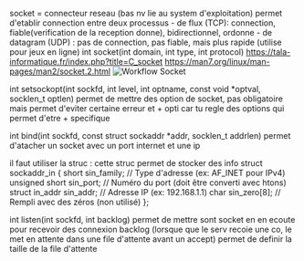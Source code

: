 socket = connecteur reseau (bas nv lie au system d'exploitation) permet d'etablir connection entre deux processus 
    - de flux (TCP):  connection, fiable(verification de la reception donne), bidirectionnel, ordonne
    - de datagram (UDP) : pas de connection, pas fiable, mais plus rapide (utilise pour jeux en ligne)
int socket(int domain, int type, int protocol)
https://tala-informatique.fr/index.php?title=C_socket
https://man7.org/linux/man-pages/man2/socket.2.html
![Workflow Socket](https://tala-informatique.fr/images/c/cd/Socket_workflow.png)


int setsockopt(int sockfd, int level, int optname, const void *optval, socklen_t optlen)
permet de mettre des option de socket, pas obligatoire mais permet d'eviter certaine erreur et + opti car tu regle des options qui permet d'etre + specifique

int bind(int sockfd, const struct sockaddr *addr, socklen_t addrlen)
permet d'atacher un socket avec un port internet et une ip 

il faut utiliser la struc :
cette struc permet de stocker des info
struct sockaddr_in {
    short            sin_family;   // Type d'adresse (ex: AF_INET pour IPv4)
    unsigned short   sin_port;     // Numéro du port (doit être converti avec htons)
    struct in_addr   sin_addr;     // Adresse IP (ex: 192.168.1.1)
    char             sin_zero[8];  // Rempli avec des zéros (non utilisé)
};

int listen(int sockfd, int backlog) permet de mettre sont socket en en ecoute pour recevoir des connexion 
backlog (lorsque que le serv recoie une co, le met en attente dans une file d'attente avant un accept) permet de definir la taille de la file d'attente

